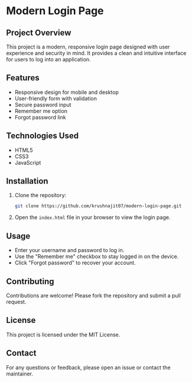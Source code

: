 # Modern Login Page

## Project Overview
This project is a modern, responsive login page designed with user experience and security in mind. It provides a clean and intuitive interface for users to log into an application.

## Features
- Responsive design for mobile and desktop
- User-friendly form with validation
- Secure password input
- Remember me option
- Forgot password link

## Technologies Used
- HTML5
- CSS3
- JavaScript

## Installation
1. Clone the repository:
   ```bash
   git clone https://github.com/krushnajit07/modern-login-page.git
   ```
2. Open the `index.html` file in your browser to view the login page.

## Usage
- Enter your username and password to log in.
- Use the "Remember me" checkbox to stay logged in on the device.
- Click "Forgot password" to recover your account.

## Contributing
Contributions are welcome! Please fork the repository and submit a pull request.

## License
This project is licensed under the MIT License.

## Contact
For any questions or feedback, please open an issue or contact the maintainer.
